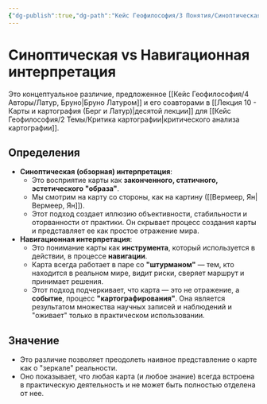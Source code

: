 ```yaml
---
{"dg-publish":true,"dg-path":"Кейс Геофилософия/3 Понятия/Синоптическая vs Навигационная интерпретация","permalink":"/kejs-geofilosofiya/3-ponyatiya/sinopticheskaya-vs-navigaczionnaya-interpretacziya/","dgShowLocalGraph":true}
---
```


# Синоптическая vs Навигационная интерпретация

Это концептуальное различие, предложенное [[Кейс Геофилософия/4 Авторы/Латур, Бруно\|Бруно Латуром]] и его соавторами в [[Лекция 10 - Карты и картография (Берг и Латур)\|десятой лекции]] для [[Кейс Геофилософия/2 Темы/Критика картографии\|критического анализа картографии]].

## Определения
- **Синоптическая (обзорная) интерпретация**:
    - Это восприятие карты как **законченного, статичного, эстетического "образа"**.
    - Мы смотрим на карту со стороны, как на картину ([[Вермеер, Ян\|Вермеер, Ян]]).
    - Этот подход создает иллюзию объективности, стабильности и оторванности от практики. Он скрывает процесс создания карты и представляет ее как простое отражение мира.
- **Навигационная интерпретация**:
    - Это понимание карты как **инструмента**, который используется в действии, в процессе **навигации**.
    - Карта всегда работает в паре со **"штурманом"** — тем, кто находится в реальном мире, видит риски, сверяет маршрут и принимает решения.
    - Этот подход подчеркивает, что карта — это не отражение, а **событие**, процесс **"картографирования"**. Она является результатом множества научных записей и наблюдений и "оживает" только в практическом использовании.

## Значение
- Это различие позволяет преодолеть наивное представление о карте как о "зеркале" реальности.
- Оно показывает, что любая карта (и любое знание) всегда встроена в практическую деятельность и не может быть полностью отделена от нее.